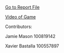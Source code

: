 [Go to Report File](https://github.com/jamie-mason/ComputerGraphicsAssignment/blob/main/computerGraphicsAssignment1/Report%20for%20computer%20graphics%20Project.pdf)

[Video of Game](https://www.youtube.com/watch?v=NQcVXgRch6I)

Contributors: 

Jamie Mason 100819142

Xavier Bastalla 100557897
